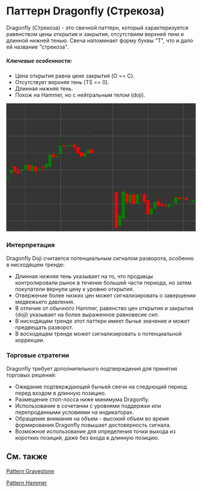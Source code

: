 # Паттерн Dragonfly (Стрекоза)

Dragonfly (Стрекоза) - это свечной паттерн, который характеризуется равенством цены открытия и закрытия, отсутствием верхней тени и длинной нижней тенью. Свеча напоминает форму буквы "T", что и дало ей название "стрекоза".

##### Ключевые особенности:

- Цена открытия равна цене закрытия (O == C).
- Отсутствует верхняя тень (TS == 0).
- Длинная нижняя тень.
- Похож на Hammer, но с нейтральным телом (doji).

![Dragonfly Pattern](../../../images/dragonflypattern.png)

### Интерпретация

Dragonfly Doji считается потенциальным сигналом разворота, особенно в нисходящем тренде:

- Длинная нижняя тень указывает на то, что продавцы контролировали рынок в течение большей части периода, но затем покупатели вернули цену к уровню открытия.
- Отвержение более низких цен может сигнализировать о завершении медвежьего давления.
- В отличие от обычного Hammer, равенство цен открытия и закрытия (doji) указывает на более выраженное равновесие сил.
- В нисходящем тренде этот паттерн имеет бычье значение и может предвещать разворот.
- В восходящем тренде может сигнализировать о потенциальной коррекции.

### Торговые стратегии

Dragonfly требует дополнительного подтверждения для принятия торговых решений:

- Ожидание подтверждающей бычьей свечи на следующий период перед входом в длинную позицию.
- Размещение стоп-лосса ниже минимума Dragonfly.
- Использование в сочетании с уровнями поддержки или перепроданными условиями на индикаторах.
- Обращение внимания на объем - высокий объем во время формирования Dragonfly повышает достоверность сигнала.
- Возможное использование для определения точки выхода из коротких позиций, даже без входа в длинную позицию.

## См. также

[Pattern Gravestone](gravestone.md)

[Pattern Hammer](hammer.md)
